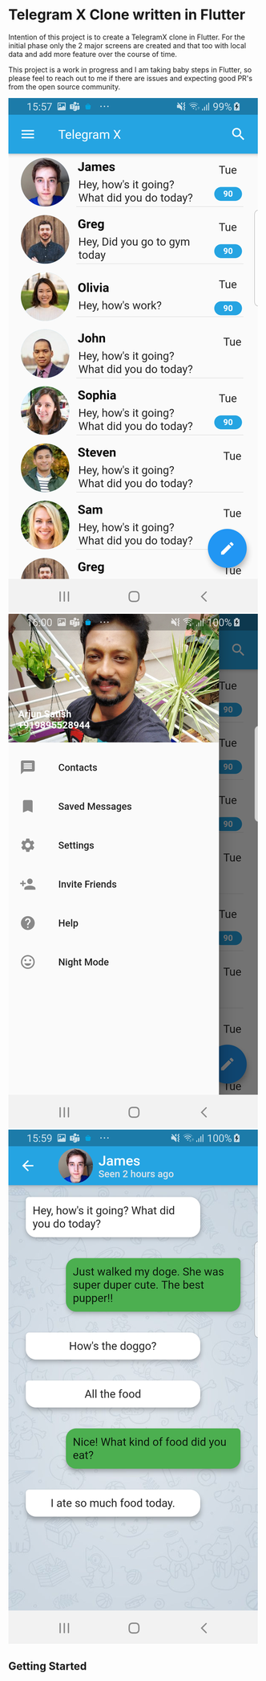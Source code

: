 # Telegram X Clone written in Flutter

Intention of this project is to create a TelegramX clone in Flutter. For the initial phase only the 2 major screens are created and that too with local data and add more feature over the course of time.

This project is a work in progress and I am taking baby steps in Flutter, so please feel to reach out to me if there are issues and expecting good PR's from the open source community.

![Home Screen](screenshots/home.png)
![Side Menu](screenshots/sidemenu.png)
![Detail Screen](screenshots/detail.png)

## Getting Started

